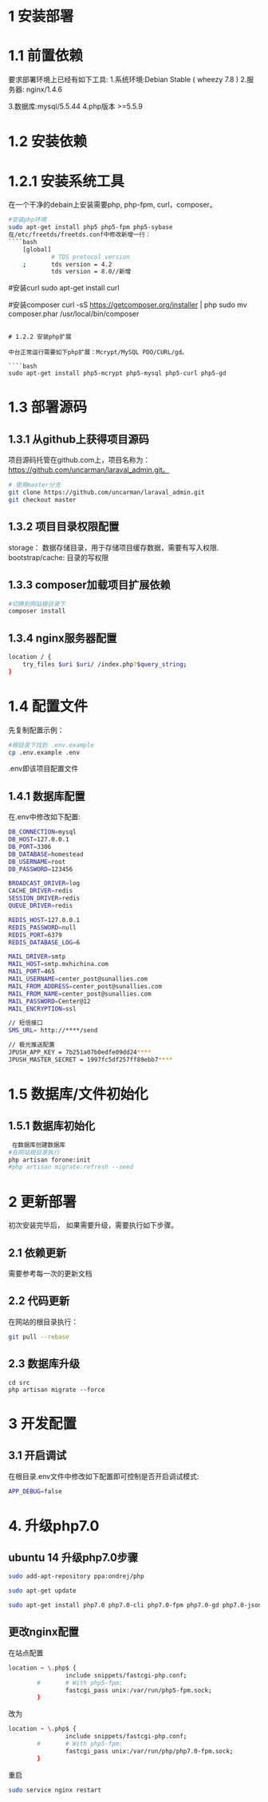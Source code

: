 # 1 安装部署

# 1.1 前置依赖

要求部署环境上已经有如下工具:
1.系统环境:Debian Stable ( wheezy 7.8 )
2.服务器: nginx/1.4.6 

3.数据库:mysql/5.5.44
4.php版本 >=5.5.9

# 1.2 安装依赖

# 1.2.1 安装系统工具

在一个干净的debain上安装需要php, php-fpm, curl，composer。

````bash
#安装php环境
sudo apt-get install php5 php5-fpm php5-sybase
在/etc/freetds/freetds.conf中修改新增一行：
````bash
    [global]
            # TDS protocol version
    ;       tds version = 4.2
            tds version = 8.0//新增

````
#安装curl
sudo apt-get install curl


#安装composer
curl -sS https://getcomposer.org/installer | php
sudo mv composer.phar /usr/local/bin/composer
````

# 1.2.2 安装php扩展

中台正常运行需要如下php扩展：Mcrypt/MySQL PDO/CURL/gd。

````bash
sudo apt-get install php5-mcrypt php5-mysql php5-curl php5-gd
````

# 1.3 部署源码

## 1.3.1 从github上获得项目源码

项目源码托管在github.com上，项目名称为： https://github.com/uncarman/laraval_admin.git。

````bash
# 使用master分支
git clone https://github.com/uncarman/laraval_admin.git
git checkout master
````
## 1.3.2 项目目录权限配置

storage：  数据存储目录，用于存储项目缓存数据，需要有写入权限.
bootstrap/cache: 目录的写权限

## 1.3.3 composer加载项目扩展依赖

````bash
#切换到网站根目录下
composer install
````
## 1.3.4 nginx服务器配置

````bash
location / {
    try_files $uri $uri/ /index.php?$query_string;
}
````
# 1.4 配置文件

先复制配置示例：

````bash
#根目录下找到 .env.example
cp .env.example .env
````
.env即该项目配置文件

## 1.4.1 数据库配置

在.env中修改如下配置:

````bash
DB_CONNECTION=mysql
DB_HOST=127.0.0.1
DB_PORT=3306
DB_DATABASE=homestead
DB_USERNAME=root
DB_PASSWORD=123456

BROADCAST_DRIVER=log
CACHE_DRIVER=redis
SESSION_DRIVER=redis
QUEUE_DRIVER=redis

REDIS_HOST=127.0.0.1
REDIS_PASSWORD=null
REDIS_PORT=6379
REDIS_DATABASE_LOG=6

MAIL_DRIVER=smtp
MAIL_HOST=smtp.mxhichina.com
MAIL_PORT=465
MAIL_USERNAME=center_post@sunallies.com
MAIL_FROM_ADDRESS=center_post@sunallies.com
MAIL_FROM_NAME=center_post@sunallies.com
MAIL_PASSWORD=Center@12
MAIL_ENCRYPTION=ssl

// 短信接口
SMS_URL= http://****/send

// 极光推送配置
JPUSH_APP_KEY = 7b251a07b0edfe09dd24****
JPUSH_MASTER_SECRET = 1997fc5df257ff89ebb7****
````

# 1.5 数据库/文件初始化

## 1.5.1 数据库初始化

````bash
 在数据库创建数据库
#在网站根目录执行
php artisan forone:init
#php artisan migrate:refresh --seed
````

# 2 更新部署

初次安装完毕后， 如果需要升级，需要执行如下步骤。

## 2.1 依赖更新

需要参考每一次的更新文档

## 2.2 代码更新

在网站的根目录执行：

````bash
git pull --rebase
````

## 2.3 数据库升级

````
cd src
php artisan migrate --force
````

# 3 开发配置

## 3.1 开启调试

在根目录.env文件中修改如下配置即可控制是否开启调试模式:
````bash
APP_DEBUG=false
````

# 4. 升级php7.0


## ubuntu 14 升级php7.0步骤
```bash
sudo add-apt-repository ppa:ondrej/php

sudo apt-get update

sudo apt-get install php7.0 php7.0-cli php7.0-fpm php7.0-gd php7.0-json php7.0-mysql php7.0-zip php7.0-bcmath php7.0-readline php7.0-mbstring php7.0-xml php7.0-mcrypt php7.0-curl php7.0-sybase

```

## 更改nginx配置
在站点配置

```bash
location ~ \.php$ {
                include snippets/fastcgi-php.conf;
        #       # With php5-fpm:
                fastcgi_pass unix:/var/run/php5-fpm.sock;
        }

```
改为

```bash
location ~ \.php$ {
                include snippets/fastcgi-php.conf;
        #       # With php5-fpm:
                fastcgi_pass unix:/var/run/php/php7.0-fpm.sock;
        }


```
重启
```bash
sudo service nginx restart

```
